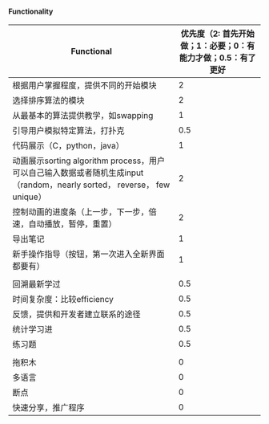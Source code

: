 

#### Functionality

| **Functional**| **优先度（2: 首先开始做；1：必要；0：有能力才做；0.5：有了更好** |
| --------------| --------------------------|
|根据用户掌握程度，提供不同的开始模块|2|
|选择排序算法的模块|2|
|从最基本的算法提供教学，如swapping|1|
|引导用户模拟特定算法，打扑克|0.5|
|代码展示（C，python，java）|1|
|动画展示sorting algorithm process，用户可以自己输入数据或者随机生成input（random，nearly sorted， reverse， few unique）|2|
|控制动画的进度条（上一步，下一步，倍速，自动播放，暂停，重置）|2|
|导出笔记|1|
|新手操作指导（按钮，第一次进入全新界面都要有）|1|
|||
|回溯最新学过|0.5|
|时间复杂度：比较efficiency|0.5|
|反馈，提供和开发者建立联系的途径|0.5|
|统计学习进|0.5|
|练习题|0.5|
|||
|拖积木|0|
|多语言|0|
|断点|0|
|快速分享，推广程序|0|

